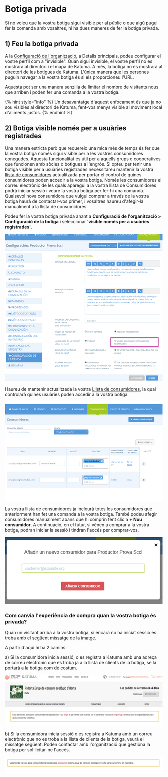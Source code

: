 # Botiga privada

Si no voleu que la vostra botiga sigui visible per al públic o que algú pugui fer la comanda amb vosaltres, hi ha dues maneres de fer la botiga privada.

## 1\) Feu la botiga privada

A la [Configuració de l'organització](https://guia.katuma.org/~/edit/drafts/-LX-hrmvosnThJDPZHpU/basic-features/configuracio-de-lorganitzacio), a Detalls principals, podeu configurar el vostre perfil com a "invisible". Quan sigui invisible, el vostre perfil no es mostrarà al directori i el mapa de Katuma. A més, la botiga no es mostrarà al directori de les botigues de Katuma. L'única manera que les persones puguin navegar a la vostra botiga és si els proporcioneu l'URL. 

Aquesta pot ser una manera senzilla de limitar el nombre de visitants nous que arriben i poden fer una comanda a la vostra botiga.

{% hint style="info" %}
Un desavantatge d'aquest enfocament és que ja no sou visibles al directori de Katuma, fent-vos menys visible al moviment local d'aliments justos.
{% endhint %}

## 2\) Botiga visible només per a usuàries registrades

Una manera estricta però que requereix una mica més de temps és fer que la vostra botiga només sigui visible per a les vostres consumidores conegudes. Aquesta funcionalitat és útil per a aquells grups o cooperatives que funcionen amb sòcies o botigues a l'engròs. Si opteu per tenir una botiga visible per a usuàries registrades necessitareu mantenir la vostra [llista de consumidores](https://guia.katuma.org/~/edit/drafts/-LX-hrmvosnThJDPZHpU/funcionalitats-avancades/configuracio-de-la-botiga/consumidores) actualitzada per portar el control de quines consumidores poden accedir a la vostra botiga. Només les consumidores el correu electrònic de les quals aparegui a la vostra llista de Consumidores podrà iniciar sessió i veure la vostra botiga per fer-hi una comanda. Qualsevol nova consumidora que vulgui comprar a través de la vostra botiga haurà de contactar-vos primer, i vosaltres haureu d'afegir-la manualment a la llista de consumidores.

Podeu fer la vostra botiga privada anant a **Configuració de l'organització &gt; Configuració de la botiga** i seleccionar '**visible només per a usuàries registrades'**.

![](../../.gitbook/assets/visiblepararegistrados.png)

Haureu de mantenir actualitzada la vostra [Llista de consumidores](https://guia.katuma.org/~/edit/drafts/-LX-hrmvosnThJDPZHpU/funcionalitats-avancades/configuracio-de-la-botiga/consumidores), la qual controlarà quines usuàries poden accedir a la vostra botiga. 

![](../../.gitbook/assets/listaconsumidores.png)

La vostra llista de consumidores ja inclourà totes les consumidores que anteriorment han fet una comanda a la vostra botiga. També podeu afegir consumidores manualment abans que hi comprin fent clic a **+ Nou consumidor**. A continuació, en el futur, si vénen a comprar a la vostra botiga, podran iniciar la sessió i tindran l'accés per comprar-vos.

![](../../.gitbook/assets/anadirnuevoconsumidor.png)

### Com canvia l'experiència de compra quan la vostra botiga és privada?

Quan un visitant arriba a la vostra botiga, si encara no ha iniciat sessió es troba amb el següent missatge de la imatge.

A partir d'aquí hi ha 2 camins: 

a\) Si la consumidora inicia sessió, o es registra a Katuma amb una adreça de correu electrònic que es troba ja a la llista de clients de la botiga, se la portarà a la botiga com de costum. 

![](../../.gitbook/assets/usuariosregistrados_loginnofet.png)

b\) Si la consumidora inicia sessió o es registra a Katuma amb un correu electrònic que no es troba a la llista de clients de la botiga, veurà el missatge següent. Poden contactar amb l'organització que gestiona la botiga per sol·licitar-ne l'accés.

![](../../.gitbook/assets/usuariosregistrados_loginfet.png)

